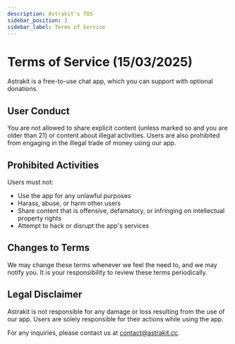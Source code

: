```yaml
---
description: Astrakit's TOS
sidebar_position: 2
sidebar_label: Terms of Service
---
```

# Terms of Service (15/03/2025)

Astrakit is a free-to-use chat app, which you can support with optional donations.

## User Conduct

You are not allowed to share explicit content (unless marked so and you are older than 21) or content about illegal activities. Users are also prohibited from engaging in the illegal trade of money using our app.

## Prohibited Activities

Users must not:
- Use the app for any unlawful purposes
- Harass, abuse, or harm other users
- Share content that is offensive, defamatory, or infringing on intellectual property rights
- Attempt to hack or disrupt the app's services

## Changes to Terms

We may change these terms whenever we feel the need to, and we may notify you. It is your responsibility to review these terms periodically.

## Legal Disclaimer

Astrakit is not responsible for any damage or loss resulting from the use of our app. Users are solely responsible for their actions while using the app.

For any inquiries, please contact us at contact@astrakit.cc.
